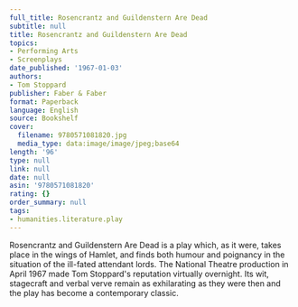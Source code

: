 ```yaml
---
full_title: Rosencrantz and Guildenstern Are Dead
subtitle: null
title: Rosencrantz and Guildenstern Are Dead
topics:
- Performing Arts
- Screenplays
date_published: '1967-01-03'
authors:
- Tom Stoppard
publisher: Faber & Faber
format: Paperback
language: English
source: Bookshelf
cover:
  filename: 9780571081820.jpg
  media_type: data:image/image/jpeg;base64
length: '96'
type: null
link: null
date: null
asin: '9780571081820'
rating: {}
order_summary: null
tags:
- humanities.literature.play
---
```

Rosencrantz and Guildenstern Are Dead is a play which, as it were, takes place in the wings of Hamlet, and finds both humour and poignancy in the situation of the ill-fated attendant lords. The National Theatre production in April 1967 made Tom Stoppard's reputation virtually overnight. Its wit, stagecraft and verbal verve remain as exhilarating as they were then and the play has become a contemporary classic.
